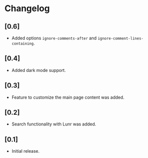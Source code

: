 # Changelog

## [0.6]
- Added options `ignore-comments-after` and `ignore-comment-lines-containing`.

## [0.4]
- Added dark mode support.

## [0.3]
- Feature to customize the main page content was added.

## [0.2]
- Search functionality with Lunr was added.

## [0.1]
- Initial release.